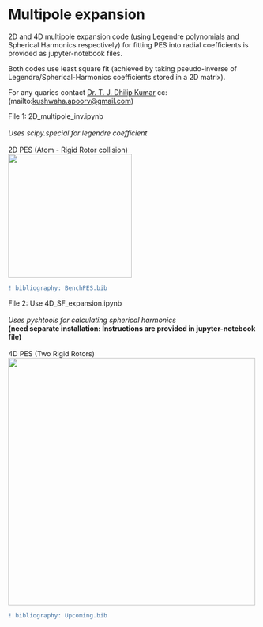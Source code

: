 # Multipole expansion
2D and 4D multipole expansion code (using Legendre polynomials and Spherical Harmonics respectively) 
for fitting PES into radial coefficients is provided as jupyter-notebook files. <br />

Both codes use least square fit (achieved by taking pseudo-inverse of Legendre/Spherical-Harmonics coefficients stored in a 2D matrix).<br />

For any quaries contact [Dr. T. J. Dhilip Kumar](mailto:dhilip@iitrpr.ac.in) cc: (mailto:kushwaha.apoorv@gmail.com)<br />

File 1: 2D_multipole_inv.ipynb<br />
<br />
_Uses scipy.special for legendre coefficient<br />_
<br />
2D PES (Atom - Rigid Rotor collision)<br />
<img src="https://github.com/apoorv-kushwaha/Multipole/blob/main/jacobi22.png" width="250">
<br />

```diff 
! bibliography: BenchPES.bib 
```

File 2: Use 4D_SF_expansion.ipynb<br />
<br />
_Uses pyshtools for calculating spherical harmonics <br />_
**(need separate installation: Instructions are provided in jupyter-notebook file)<br />**
<br />
4D PES (Two Rigid Rotors)<br />
<img src="https://github.com/apoorv-kushwaha/Multipole/blob/main/jac_final.png" width="500">
<br />

```diff 
! bibliography: Upcoming.bib
```
